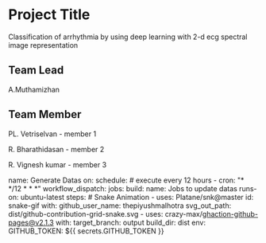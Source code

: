 
# Project Title



Classification of arrhythmia by using deep learning with 2-d ecg spectral image representation
## Team Lead
  A.Muthamizhan
## Team Member
  PL. Vetriselvan - member  1

  R. Bharathidasan - member 2
  
  R. Vignesh kumar - member 3
  
  name: Generate Datas
on:
  schedule: # execute every 12 hours
    - cron: "* */12 * * *"
  workflow_dispatch:
jobs:
  build:
    name: Jobs to update datas
    runs-on: ubuntu-latest
    steps:
      # Snake Animation
      - uses: Platane/snk@master
        id: snake-gif
with:
          github_user_name: thepiyushmalhotra
          svg_out_path: dist/github-contribution-grid-snake.svg
      - uses: crazy-max/ghaction-github-pages@v2.1.3
        with:
          target_branch: output
          build_dir: dist
        env:
          GITHUB_TOKEN: ${{ secrets.GITHUB_TOKEN }}
